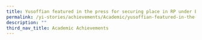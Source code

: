```yaml
---
title: Yusoffian featured in the press for securing place in RP under EAE
permalink: /yi-stories/achievements/Academic/yusoffian-featured-in-the-press-for-securing-place-in-rp-under-eae/
description: ""
third_nav_title: Academic Achievements
---
```

